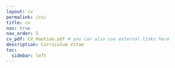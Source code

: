 ```yaml
---
layout: cv
permalink: /cv/
title: cv
nav: true
nav_order: 5
cv_pdf: CV_Haotian.pdf # you can also use external links here
description: Curriculum Vitae
toc:
  sidebar: left
---
```

